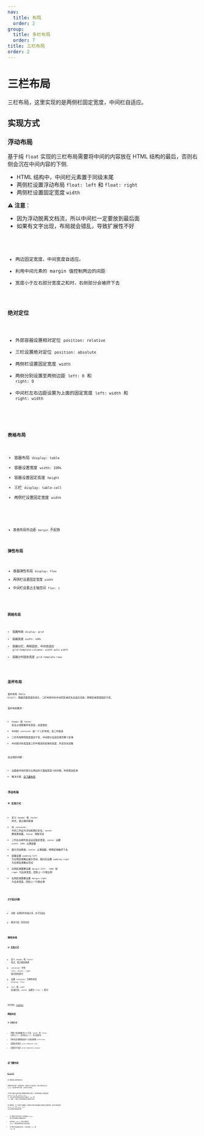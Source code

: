 ```yaml
---
nav:
  title: 布局
  order: 2
group:
  title: 多栏布局
  order: 7
title: 三栏布局
order: 2
---
```


# 三栏布局

三栏布局，这里实现的是两侧栏固定宽度，中间栏自适应。

## 实现方式

### 浮动布局

基于纯 `float` 实现的三栏布局需要将中间的内容放在 HTML 结构的最后，否则右侧会沉在中间内容的下侧.

- HTML 结构中，中间栏元素置于同级末尾
- 两侧栏设置浮动布局 `float: left` 和 `float: right`
- 两侧栏设置固定宽度 `width`

⚠️ **注意**：

- 因为浮动脱离文档流，所以中间栏一定要放到最后面
- 如果有文字出现，布局就会错乱，导致扩展性不好

<code src="../../../example/layout/triple-columns/float/index.tsx" />

- 两边固定宽度，中间宽度自适应。
- 利用中间元素的 margin 值控制两边的间距
- 宽度小于左右部分宽度之和时，右侧部分会被挤下去

### 绝对定位

- 外部容器设置相对定位 `position: relative`
- 三栏设置绝对定位 `position: absolute`
- 两侧栏设置固定宽度 `width`
- 两侧分别设置至两侧边距 `left: 0` 和 `right: 0`
- 中间栏左右边距设置为上面的固定宽度 `left: width` 和 `right: width`

<code src="../../../example/layout/triple-columns/position/index.tsx" />

### 表格布局

- 容器布局 `display: table`
- 容器设置宽度 `width: 100%`
- 容器设置固定高度 `height`
- 三栏 `display: table-cell`
- 两侧栏设置固定宽度 `width`

<code src="../../../example/layout/triple-columns/table/index.tsx" />

- 表格布局外边距 `margin` 不起效

### 弹性布局

- 容器弹性布局 `display: flex`
- 两侧栏设置固定宽度 `width`
- 中间栏设置占主轴空间 `flex: 1`

<code src="../../../example/layout/triple-columns/flex/index.tsx" />

### 网格布局

- 容器布局 `display: grid`
- 容器宽度 `width: 100%`
- 容器分栏，两侧固定，中间自适应 `grid-template-columns: width auto width`
- 容器分列固定高度 `grid-template-rows`

<code src="../../../example/layout/triple-columns/grid/index.tsx" />

## 圣杯布局

圣杯布局（Holy Grail）：随着页面宽度的变化，三栏布局中的中间栏区域优先自适应渲染，两侧区域宽度固定不变。

圣杯布局要求：

- `header` 和 `footer` 各自占领屏幕所有宽度，高度固定
- 中间的 `container` 是一个三栏布局，且三列等高
- 三栏布局两侧宽度固定不变，中间部分自适应填充整个区域
- 中间部分的高度是三栏中最高的区域的高度，并且优先加载

会出现的问题：

- 当面板中间栏部分比两边的子面板宽度小的时候，布局就会乱掉
- 解决方案：[双飞翼布局](#双飞翼布局)

### 浮动布局

🛠 **实现方式**：

- 定义 `header` 和 `footer` 样式，使之横向撑满
- 在 `container` 中的三列设为浮动和相对定位，`center` 要放最前面，`footer` 清除浮动
- 三列左右两列各自设定固定宽度，`center` 设置 `width: 100%` 占满容器
- 因为浮动原因，`center` 占满容器，两侧区域被挤下去
- 容器设置 `padding-left` 为左侧区域腾出展示空间，相对应设置 `padding-right` 为右侧区域腾出空间
- 左侧区域需要设置 `margin-left: -100%` 和 `right` 为自身宽度，回到上一行最左侧
- 右侧区域需要设置 `margin-right` 为自身宽度，回到上一行最右侧

<code src="../../../example/layout/holy-grail/float/index.tsx" />

**文字溢出问题**：

- 问题：如果某列内容过多，文字会溢出

- 解决方案；等高布局

### 弹性布局

🛠 **实现方式**：

- 定义 `header` 和 `footer` 样式，使之横向撑满
- `container` 中的 `left`、`center`、`right` 依次排布即可
- 设置 `container` 为弹性布局 `display: flex`
- `left` 和 `right` 区域定宽，`center` 设置为 `flex: 1` 即可

<code src="../../../example/layout/holy-grail/flex/index.tsx" />

参考资料：[CodePen](https://codepen.io/cameron-townsend/pen/qZrLpE?editors=1100)

### 网格布局

🛠 **实现方式**：

- 将整个布局抽象为九个方块，`header` 和 `footer` 分别占三个，其余各占一个，并为其命名
- 将命名区域赋值给各个元素选择器 `grid-area`
- 设置各列宽度 `grid-template-rows`
- 设置各行高度 `grid-template-columns`

<code src="../../../example/layout/holy-grail/grid/index.tsx" />

## 双飞翼布局

<code src="../../../example/layout/holy-grail/double-wings/index.tsx" />

[🖥 演示代码](https://codepen.io/itagn/pen/XxpVqP)

双飞翼布局与圣杯布局对比：

两者解决的问题一半是相同的，也就是三栏全部浮动，但左右两栏加上负 `margin` 让其跟中间栏并排，以形成三栏布局。

不同在于解决中间栏内容不被遮挡的解决方案上。圣杯布局通过父容器设置 `padding-left` 和 `padding-right` 后，将左右两栏用相对布局并分别配合 `right` 和 `left` 属性，以便让左右两栏移动后不遮挡中间栏。

双飞翼布局，为了中间栏不被遮挡，直接在中间栏内部创建子容器用于放置内容，在该子容器里用 `margin-left` 和 `margin-right` 为左右两栏区域留出位置。

- 双飞翼给中间栏添加了父标签通过 `margin` 给中间内容展示区域腾出空间
- 圣杯采用 `padding`，而双飞翼采用 `margin`，解决圣杯布局文字溢出问题
- 双飞翼不用设置相对定位，以及对应的 `left` 和 `right` 值
